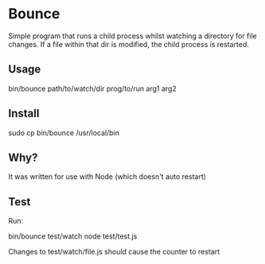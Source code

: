 Bounce
====

Simple program that runs a child process whilst watching a directory for file changes.
If a file within that dir is modified, the child process is restarted.

Usage
----

bin/bounce path/to/watch/dir prog/to/run arg1 arg2

Install
-----

sudo cp bin/bounce /usr/local/bin


Why?
---

It was written for use with Node (which doesn't auto restart)

Test
----

Run:

bin/bounce test/watch node test/test.js

Changes to test/watch/file.js should cause the counter to restart